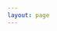 ```yaml
---
layout: page
---
```


<script setup>
    import '../dist/eo-dash.js'
    import '../dist/style.css'
    import { useData } from 'vitepress'

    // params is a Vue ref
    const { params } = useData();
    document.antonio = params;
</script>

<eo-dash/>